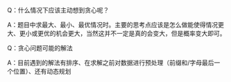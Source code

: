 Q：什么情况下应该主动想到贪心呢？

A：题目中求最大、最小、最优情况时。主要的思考点应该是怎么做能使得情况更大、更小或更优的机会更大，当然这并不一定是真的会变大，但是概率变大即可。



Q：贪心问题可能的解法

A：目前遇到的解法有排序、在求解之前对数据进行预处理（前缀和/字母最后一个位置）、还有动态规划

